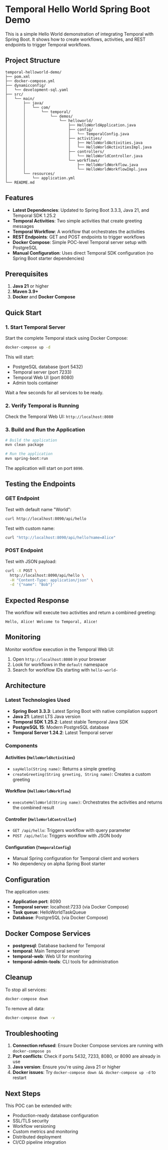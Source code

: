 # Temporal Hello World Spring Boot Demo

This is a simple Hello World demonstration of integrating Temporal with Spring Boot. It shows how to create workflows, activities, and REST endpoints to trigger Temporal workflows.

## Project Structure

```
temporal-helloworld-demo/
├── pom.xml
├── docker-compose.yml
├── dynamicconfig/
│   └── development-sql.yaml
├── src/
│   └── main/
│       ├── java/
│       │   └── com/
│       │       └── temporal/
│       │           └── demos/
│       │               └── helloworld/
│       │                   ├── HelloWorldApplication.java
│       │                   ├── config/
│       │                   │   └── TemporalConfig.java
│       │                   ├── activities/
│       │                   │   ├── HelloWorldActivities.java
│       │                   │   └── HelloWorldActivitiesImpl.java
│       │                   ├── controllers/
│       │                   │   └── HelloWorldController.java
│       │                   └── workflows/
│       │                       ├── HelloWorldWorkflow.java
│       │                       └── HelloWorldWorkflowImpl.java
│       └── resources/
│           └── application.yml
└── README.md
```

## Features

- **Latest Dependencies**: Updated to Spring Boot 3.3.3, Java 21, and Temporal SDK 1.25.2
- **Temporal Activities**: Two simple activities that create greeting messages
- **Temporal Workflow**: A workflow that orchestrates the activities
- **REST Endpoints**: GET and POST endpoints to trigger workflows
- **Docker Compose**: Simple POC-level Temporal server setup with PostgreSQL
- **Manual Configuration**: Uses direct Temporal SDK configuration (no Spring Boot starter dependencies)

## Prerequisites

1. **Java 21** or higher
2. **Maven 3.9+**
3. **Docker** and **Docker Compose**

## Quick Start

### 1. Start Temporal Server

Start the complete Temporal stack using Docker Compose:

```bash
docker-compose up -d
```

This will start:
- PostgreSQL database (port 5432)
- Temporal server (port 7233)
- Temporal Web UI (port 8080)
- Admin tools container

Wait a few seconds for all services to be ready.

### 2. Verify Temporal is Running

Check the Temporal Web UI: `http://localhost:8080`

### 3. Build and Run the Application

```bash
# Build the application
mvn clean package

# Run the application
mvn spring-boot:run
```

The application will start on port `8090`.

## Testing the Endpoints

### GET Endpoint

Test with default name "World":
```bash
curl http://localhost:8090/api/hello
```

Test with custom name:
```bash
curl "http://localhost:8090/api/hello?name=Alice"
```

### POST Endpoint

Test with JSON payload:
```bash
curl -X POST \
  http://localhost:8090/api/hello \
  -H "Content-Type: application/json" \
  -d '{"name": "Bob"}'
```

## Expected Response

The workflow will execute two activities and return a combined greeting:
```
Hello, Alice! Welcome to Temporal, Alice!
```

## Monitoring

Monitor workflow execution in the Temporal Web UI:
1. Open `http://localhost:8080` in your browser
2. Look for workflows in the `default` namespace
3. Search for workflow IDs starting with `hello-world-`

## Architecture

### Latest Technologies Used

- **Spring Boot 3.3.3**: Latest Spring Boot with native compilation support
- **Java 21**: Latest LTS Java version
- **Temporal SDK 1.25.2**: Latest stable Temporal Java SDK
- **PostgreSQL 15**: Modern PostgreSQL database
- **Temporal Server 1.24.2**: Latest Temporal server

### Components

#### Activities (`HelloWorldActivities`)
- `sayHello(String name)`: Returns a simple greeting
- `createGreeting(String greeting, String name)`: Creates a custom greeting

#### Workflow (`HelloWorldWorkflow`)
- `executeHelloWorld(String name)`: Orchestrates the activities and returns the combined result

#### Controller (`HelloWorldController`)
- `GET /api/hello`: Triggers workflow with query parameter
- `POST /api/hello`: Triggers workflow with JSON body

#### Configuration (`TemporalConfig`)
- Manual Spring configuration for Temporal client and workers
- No dependency on alpha Spring Boot starter

## Configuration

The application uses:
- **Application port**: 8090
- **Temporal server**: localhost:7233 (via Docker Compose)
- **Task queue**: HelloWorldTaskQueue
- **Database**: PostgreSQL (via Docker Compose)

## Docker Compose Services

- **postgresql**: Database backend for Temporal
- **temporal**: Main Temporal server
- **temporal-web**: Web UI for monitoring
- **temporal-admin-tools**: CLI tools for administration

## Cleanup

To stop all services:

```bash
docker-compose down
```

To remove all data:

```bash
docker-compose down -v
```

## Troubleshooting

1. **Connection refused**: Ensure Docker Compose services are running with `docker-compose ps`
2. **Port conflicts**: Check if ports 5432, 7233, 8080, or 8090 are already in use
3. **Java version**: Ensure you're using Java 21 or higher
4. **Docker issues**: Try `docker-compose down && docker-compose up -d` to restart

## Next Steps

This POC can be extended with:
- Production-ready database configuration
- SSL/TLS security
- Workflow versioning
- Custom metrics and monitoring
- Distributed deployment
- CI/CD pipeline integration